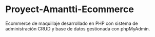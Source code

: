 # Proyect-Amantti-Ecommerce
Ecommerce de maquillaje desarrollado en PHP con sistema de administración CRUD y base de datos gestionada con phpMyAdmin.
